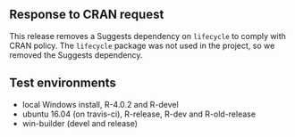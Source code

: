 ## Response to CRAN request

This release removes a Suggests dependency on `lifecycle` to comply with CRAN
policy.  The `lifecycle` package was not used in the project, so we removed the
Suggests dependency.


## Test environments

* local Windows install, R-4.0.2 and R-devel
* ubuntu 16.04 (on travis-ci), R-release, R-dev and R-old-release
* win-builder (devel and release)

